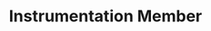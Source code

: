 ---
layout: member
weight: 5000
name: Michael Dongwook Byun
title: Instrumentation Member
img: /assets/images/members/Michael.jpg
email: mbyun95@alumni.ubc.ca
status: alumni
year: 2020
alumni_position: A Random Location (Touring the world)
biography: >
  Michael Dongwook Byun is a current second year Chemical Engineering (Co-op) in Process Option. He chose chemical engineering because he believes that checmial and biological processes can enhance our world in a much better way. He is interested in creating a self-sufficient world by developing chemical and biological processes that can be used in every household. Through UBC Envision, he is looking forward to learning how to design processes in real-life and improve their efficiencies.
linkedin: https://www.linkedin.com/in/michaeldwbyun
---
